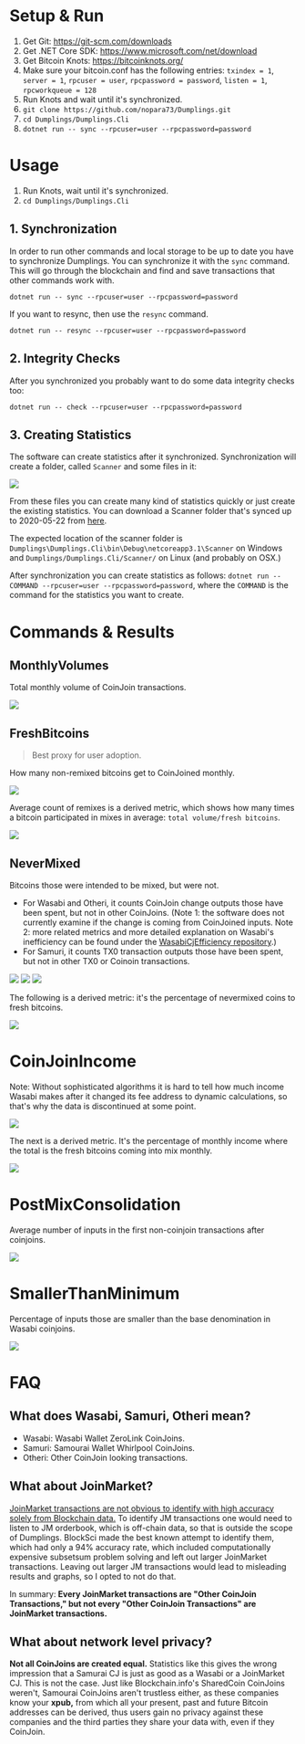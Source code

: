 # Setup & Run

1. Get Git: https://git-scm.com/downloads
1. Get .NET Core SDK: https://www.microsoft.com/net/download
1. Get Bitcoin Knots: https://bitcoinknots.org/
1. Make sure your bitcoin.conf has the following entries: `txindex = 1`, `server = 1`, `rpcuser = user`, `rpcpassword = password`, `listen = 1`, `rpcworkqueue = 128`
1. Run Knots and wait until it's synchronized.
1. `git clone https://github.com/nopara73/Dumplings.git`
1. `cd Dumplings/Dumplings.Cli`
1. `dotnet run -- sync --rpcuser=user --rpcpassword=password`

# Usage

1. Run Knots, wait until it's synchronized.
1. `cd Dumplings/Dumplings.Cli`

## 1. Synchronization

In order to run other commands and local storage to be up to date you have to synchronize Dumplings. You can synchronize it with the `sync` command. This will go through the blockchain and find and save transactions that other commands work with.

`dotnet run -- sync --rpcuser=user --rpcpassword=password`

If you want to resync, then use the `resync` command.

`dotnet run -- resync --rpcuser=user --rpcpassword=password`

## 2. Integrity Checks

After you synchronized you probably want to do some data integrity checks too:

`dotnet run -- check --rpcuser=user --rpcpassword=password`

## 3. Creating Statistics

The software can create statistics after it synchronized. Synchronization will create a folder, called `Scanner` and some files in it:

![](https://i.imgur.com/h7qhWRA.png)

From these files you can create many kind of statistics quickly or just create the existing statistics. You can download a Scanner folder that's synced up to 2020-05-22 from [here](https://drive.google.com/open?id=1IFugzv9DT8GSztw8piS3kAB2eRolhS_t).

The expected location of the scanner folder is `Dumplings\Dumplings.Cli\bin\Debug\netcoreapp3.1\Scanner` on Windows and `Dumplings/Dumplings.Cli/Scanner/` on Linux (and probably on OSX.)

After synchronization you can create statistics as follows: `dotnet run -- COMMAND --rpcuser=user --rpcpassword=password`, where the `COMMAND` is the command for the statistics you want to create.

# Commands & Results

## MonthlyVolumes

Total monthly volume of CoinJoin transactions.

![](https://i.imgur.com/g3ydCzE.png)

## FreshBitcoins

> Best proxy for user adoption.

How many non-remixed bitcoins get to CoinJoined monthly.

![](https://i.imgur.com/r2YQ2Wm.png)

Average count of remixes is a derived metric, which shows how many times a bitcoin participated in mixes in average: `total volume/fresh bitcoins`.

![](https://i.imgur.com/MISX41S.png)

## NeverMixed

Bitcoins those were intended to be mixed, but were not.

- For Wasabi and Otheri, it counts CoinJoin change outputs those have been spent, but not in other CoinJoins. (Note 1: the software does not currently examine if the change is coming from CoinJoined inputs. Note 2: more related metrics and more detailed explanation on Wasabi's inefficiency can be found under the [WasabiCjEfficiency repository](https://github.com/nopara73/WasabiCjEfficiency).)
- For Samuri, it counts TX0 transaction outputs those have been spent, but not in other TX0 or Coinoin transactions.

![](https://i.imgur.com/iCNIsxW.png)
![](https://i.imgur.com/RtbCS6H.png)
![](https://i.imgur.com/3vAEtmW.png)

The following is a derived metric: it's the percentage of nevermixed coins to fresh bitcoins.

![](https://i.imgur.com/AXiyTP2.png)

# CoinJoinIncome

Note: Without sophisticated algorithms it is hard to tell how much income Wasabi makes after it changed its fee address to dynamic calculations, so that's why the data is discontinued at some point.

![](https://i.imgur.com/H2Czk1M.png)

The next is a derived metric. It's the percentage of monthly income where the total is the fresh bitcoins coming into mix monthly.

![](https://i.imgur.com/kAZ1y8U.png)

# PostMixConsolidation

Average number of inputs in the first non-coinjoin transactions after coinjoins.

![](https://i.imgur.com/zhrY7Jv.png)

# SmallerThanMinimum

Percentage of inputs those are smaller than the base denomination in Wasabi coinjoins.

![](https://i.imgur.com/FCtCB2K.png)

# FAQ

## What does Wasabi, Samuri, Otheri mean?

- Wasabi: Wasabi Wallet ZeroLink CoinJoins.
- Samuri: Samourai Wallet Whirlpool CoinJoins.
- Otheri: Other CoinJoin looking transactions.

## What about JoinMarket?

[JoinMarket transactions are not obvious to identify with high accuracy solely from Blockchain data.](https://github.com/nopara73/WasabiVsSamourai/issues/2) To identify JM transactions one would need to listen to JM orderbook, which is off-chain data, so that is outside the scope of Dumplings. BlockSci made the best known attempt to identify them, which had only a 94% accuracy rate, which included computationally expensive subsetsum problem solving and left out larger JoinMarket transactions. Leaving out larger JM transactions would lead to misleading results and graphs, so I opted to not do that.

In summary: **Every JoinMarket transactions are "Other CoinJoin Transactions," but not every "Other CoinJoin Transactions" are JoinMarket transactions.**

## What about network level privacy?

**Not all CoinJoins are created equal.** Statistics like this gives the wrong impression that a Samurai CJ is just as good as a Wasabi or a JoinMarket CJ. This is not the case. Just like Blockchain.info's SharedCoin CoinJoins weren't, Samourai CoinJoins aren't trustless either, as these companies know your **xpub,** from which all your present, past and future Bitcoin addresses can be derived, thus users gain no privacy against these companies and the third parties they share your data with, even if they CoinJoin.
